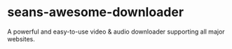 # seans-awesome-downloader
A powerful and easy-to-use video &amp; audio downloader supporting all major websites.
